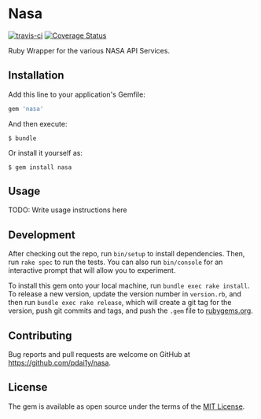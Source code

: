 # Nasa

[![travis-ci](https://travis-ci.org/pdai1y/nasa.svg?branch=master)](https://travis-ci.org/pdai1y/nasa) [![Coverage Status](https://coveralls.io/repos/github/pdai1y/nasa/badge.svg?branch=master)](https://coveralls.io/github/pdai1y/nasa?branch=master)

Ruby Wrapper for the various NASA API Services.


## Installation

Add this line to your application's Gemfile:

```ruby
gem 'nasa'
```

And then execute:

    $ bundle

Or install it yourself as:

    $ gem install nasa

## Usage

TODO: Write usage instructions here

## Development

After checking out the repo, run `bin/setup` to install dependencies. Then, run `rake spec` to run the tests. You can also run `bin/console` for an interactive prompt that will allow you to experiment.

To install this gem onto your local machine, run `bundle exec rake install`. To release a new version, update the version number in `version.rb`, and then run `bundle exec rake release`, which will create a git tag for the version, push git commits and tags, and push the `.gem` file to [rubygems.org](https://rubygems.org).

## Contributing

Bug reports and pull requests are welcome on GitHub at https://github.com/pdai1y/nasa.

## License

The gem is available as open source under the terms of the [MIT License](https://opensource.org/licenses/MIT).
